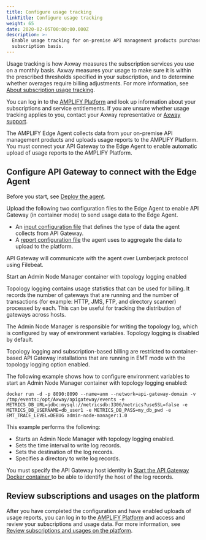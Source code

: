 ```yaml
---
title: Configure usage tracking
linkTitle: Configure usage tracking
weight: 65
date: 2020-02-05T00:00:00.000Z
description: >-
  Enable usage tracking for on-premise API management products purchased on a
  subscription basis.
---
```

Usage tracking is how Axway measures the subscription services you use on a monthly basis. Axway measures your usage to make sure it is within the prescribed thresholds specified in your subscription, and to determine whether overages require billing adjustments. For more information, see [About subscription usage tracking](https://docs.axway.com/bundle/subusage_en/page/about_subscription_usage_tracking.html).

You can log in to the [AMPLIFY Platform](https://platform.axway.com/) and look up information about your subscriptions and service entitlements. If you are unsure whether usage tracking applies to you, contact your Axway representative or [Axway support](https://support.axway.com/).

The AMPLIFY Edge Agent collects data from your on-premise API management products and uploads usage reports to the AMPLIFY Platform. You must connect your API Gateway to the Edge Agent to enable automatic upload of usage reports to the AMPLIFY Platform.

<!-- 
Ask the product team:
- what data is the input configuration file consuming from your product
- what aggregated data is the agent generating for the product
- can the user use these files as-is or must edit them
-->

## Configure API Gateway to connect with the Edge Agent

Before you start, see [Deploy the agent](https://docs.axway.com/bundle/subusage_en/page/deploy_the_agent.html).

Upload the following two configuration files to the Edge Agent to enable API Gateway (in container mode) to send usage data to the Edge Agent.

* An [input configuration file](https://support.axway.com/en/documents/download/id/1443964) that defines the type of data the agent collects from API Gateway.
* A [report configuration file](https://support.axway.com/en/documents/download/id/1443965) the agent uses to aggregate the data to upload to the platform.

API Gateway will communicate with the agent over Lumberjack protocol using Filebeat.

Start an Admin Node Manager container with topology logging enabled

Topology logging contains usage statistics that can be used for billing. It records the number of gateways that are running and the number of transactions (for example: HTTP, JMS, FTP, and directory scanner) processed by each. This can be useful for tracking the distribution of gateways across hosts.

The Admin Node Manager is responsible for writing the topology log, which is configured by way of environment variables. Topology logging is disabled by default.

Topology logging and subscription-based billing are restricted to container-based API Gateway installations that are running in EMT mode with the topology logging option enabled.

The following example shows how to configure environment variables to start an Admin Node Manager container with topology logging enabled:

```
docker run -d -p 8090:8090 --name=anm --network=api-gateway-domain -v /tmp/events:/opt/Axway/apigateway/events -e METRICS_DB_URL=jdbc:mysql://metricsdb:3306/metrics?useSSL=false -e METRICS_DB_USERNAME=db_user1 -e METRICS_DB_PASS=my_db_pwd -e EMT_TRACE_LEVEL=DEBUG admin-node-manager:1.0 
```

This example performs the following:

* Starts an Admin Node Manager with topology logging enabled.
* Sets the time interval to write log records.
* Sets the destination of the log records.
* Specifies a directory to write log records.

You must specify the API Gateway host identity in [Start the API Gateway Docker container ](https://docs.axway.com/bundle/axway-open-docs/page/docs/apim_installation/apigw_containers/docker_script_gwimage//index.html#start-the-api-gateway-docker-container)to be able to identify the host of the log records.

<!--
1. Go to \[Axway support](https://support.axway.com/) and download the configuration files for API Gateway:

    \* file 1: description
    \* file 2: description

2. Extract the zip locally.
3. Upload the `<placeholder>.json\` file from the package to the \`<Edge_Agent_install_dir>/aggregator/usage_tracking/conf/agent/aggregation\` directory.
4. Upload the \`<placeholder>.json\` file from the package to the \`<Edge_Agent_install_dir>/conf/agent/report\` directory.
5. Edit the \`report configuration` file, and add the environment ID associated with your organization on the AMPLIFY Platform.
6. Restart the Edge Agent.
-->

<!-- is the the Lumberjack content in the generic doc is sufficient for your product? https://docs.axway.com/bundle/subusage_en/page/secure_the_connection_with_the_agent.html
-->

<!-- If your product uses QLT, You will have to get the specifics from your team about how to set up communication with the agent over QLT -->

## Review subscriptions and usages on the platform

After you have completed the configuration and have enabled uploads of usage reports, you can log in to the [AMPLIFY Platform](https://platform.axway.com/) and access and review your subscriptions and usage data. For more information, see [Review subscriptions and usages on the platform](https://docs.axway.com/bundle/subusage_en/page/review_subscriptions_and_usages_on_the_platform.html).
